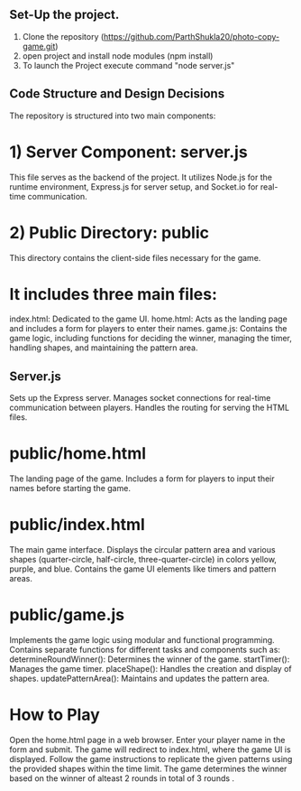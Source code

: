 ## Set-Up the project.

1) Clone the repository (https://github.com/ParthShukla20/photo-copy-game.git)
2) open project and install node modules (npm install)
3) To launch the Project execute command "node server.js"

## Code Structure and Design Decisions

The repository is structured into two main components:

# 1) Server Component: server.js

  This file serves as the backend of the project.
  It utilizes Node.js for the runtime environment, Express.js for server setup, and Socket.io for real-time communication.

# 2) Public Directory: public

  This directory contains the client-side files necessary for the game.
  
  # It includes three main files:
  
  index.html: Dedicated to the game UI.
  home.html: Acts as the landing page and includes a form for players to enter their names.
  game.js: Contains the game logic, including functions for deciding the winner, managing the timer, handling shapes, and maintaining the pattern area.
 
## Server.js

  Sets up the Express server.
  Manages socket connections for real-time communication between players.
  Handles the routing for serving the HTML files.

# public/home.html

The landing page of the game.
Includes a form for players to input their names before starting the game.

# public/index.html

  The main game interface.
  Displays the circular pattern area and various shapes (quarter-circle, half-circle, three-quarter-circle) in colors yellow, purple, and blue.
  Contains the game UI elements like timers and pattern areas.

# public/game.js

  Implements the game logic using modular and functional programming.
  Contains separate functions for different tasks and components such as:
  determineRoundWinner(): Determines the winner of the game.
  startTimer(): Manages the game timer.
  placeShape(): Handles the creation and display of shapes.
  updatePatternArea(): Maintains and updates the pattern area.
  
# How to Play

  Open the home.html page in a web browser.
  Enter your player name in the form and submit.
  The game will redirect to index.html, where the game UI is displayed.
  Follow the game instructions to replicate the given patterns using the provided shapes within the time limit.
  The game determines the winner based on the winner of alteast 2 rounds in total of 3 rounds .
